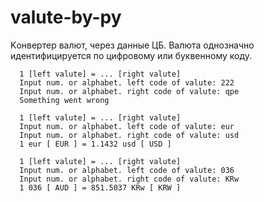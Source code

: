 # valute-by-py
Kонвертер валют, через данные ЦБ. Валюта однозначно идентифицируется по цифровому или буквенному коду. 

```
  1 [left valute] = ... [right valute]
  Input num. or alphabet. left code of valute: 222
  Input num. or alphabet. right code of valute: qpe
  Something went wrong
```
```
  1 [left valute] = ... [right valute]
  Input num. or alphabet. left code of valute: eur
  Input num. or alphabet. right code of valute: usd
  1 eur [ EUR ] = 1.1432 usd [ USD ]
```
```
  1 [left valute] = ... [right valute]
  Input num. or alphabet. left code of valute: 036
  Input num. or alphabet. right code of valute: KRw
  1 036 [ AUD ] = 851.5037 KRw [ KRW ]
```

